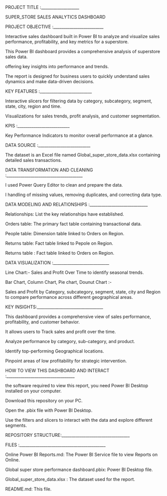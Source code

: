 PROJECT TITLE :___________________

SUPER_STORE SALES ANALYTICS DASHBOARD

PROJECT OBJECTIVE :_________________________

Interactive sales dashboard built in Power BI to analyze and visualize sales performance, profitability, and key metrics for a superstore.

This Power BI dashboard provides a comprehensive analysis of superstore sales data.

offering key insights into performance and trends.

The report is designed for business users to quickly understand sales dynamics and make data-driven decisions.

KEY FEATURES :__________________________

Interactive slicers for filtering data by category, subcategory, segment, state, city, region and time.

Visualizations for sales trends, profit analysis, and customer segmentation.

KPIS :__________________________

Key Performance Indicators to monitor overall performance at a glance.

DATA SOURCE :__________________________

The dataset is an Excel file named Global_super_store_data.xlsx containing detailed sales transactions.

DATA TRANSFORMATION AND CLEANING :______________________________________

I used Power Query Editor to clean and prepare the data.

I handling of missing values, removing duplicates, and correcting data type.

DATA MODELING AND RELATIONSHIPS :_____________________________

Relationships: List the key relationships have established.

Orders table: The primary fact table containing transactional data.

People table: Dimension table linked to Orders on Region.

Returns table: Fact table linked to Pepole on Region.

Returns table : Fact table linked to Orders on Region.

DATA VISUALIZATION :____________________________

Line Chart:- Sales and Profit Over Time to identify seasonal trends.

Bar Chart, Column Chart, Pie chart, Dounut Chart :-

Sales and Profit by Category, subcategory, segment, state, city and Region to compare performance across different geographical areas.

KEY INSIGHTS:_________________________________

This dashboard provides a comprehensive view of sales performance, profitability, and customer behavior.

It allows users to ​Track sales and profit over the time.

Analyze performance by category, sub-category, and product.

Identify top-performing Geographical locations.

Pinpoint areas of low profitability for strategic intervention.

HOW TO VIEW THIS DASHBOARD AND INTERACT :__________________________________

the software required to view this report, you need Power BI Desktop installed on your computer.

Download this repository on your PC.

Open the .pbix file with Power BI Desktop.

Use the filters and slicers to interact with the data and explore different segments.

REPOSITORY STRUCTURE:__________________________________

FILES :___________________________________________

Online Power BI Reports.md: The Power BI Service file to view Reports on Online.

Global super store performance dashboard.pbix: Power BI Desktop file.

Global_super_store_data.xlsx : The dataset used for the report.

README.md: This file.
